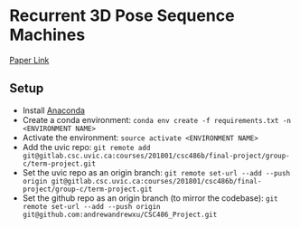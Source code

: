 # Recurrent 3D Pose Sequence Machines

[Paper Link](http://openaccess.thecvf.com/content_cvpr_2017/papers/Lin_Recurrent_3D_Pose_CVPR_2017_paper.pdf)

## Setup
- Install [Anaconda](https://conda.io/docs/user-guide/install/download.html)
- Create a conda environment: `conda env create -f requirements.txt -n <ENVIRONMENT NAME>`
- Activate the environment: `source activate <ENVIRONMENT NAME>`
- Add the uvic repo: `git remote add git@gitlab.csc.uvic.ca:courses/201801/csc486b/final-project/group-c/term-project.git`
- Set the uvic repo as an origin branch: `git remote set-url --add --push origin git@gitlab.csc.uvic.ca:courses/201801/csc486b/final-project/group-c/term-project.git`
- Set the github repo as an origin branch (to mirror the codebase): `git remote set-url --add --push origin git@github.com:andrewandrewxu/CSC486_Project.git`
